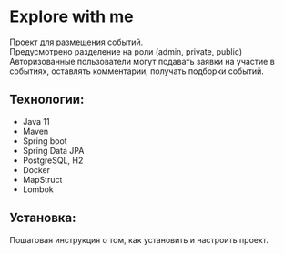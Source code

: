 # Explore with me
Проект для размещения событий. \
Предусмотрено разделение на роли (admin, private, public) \
Авторизованные пользователи могут подавать заявки на участие в событиях, оставлять комментарии, получать подборки событий.

## Технологии:
- Java 11
- Maven
- Spring boot
- Spring Data JPA
- PostgreSQL, H2
- Docker
- MapStruct
- Lombok



## Установка:

Пошаговая инструкция о том, как установить и настроить проект.

